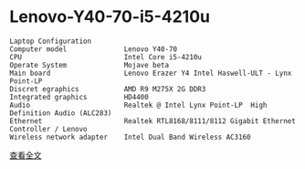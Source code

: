 # Lenovo-Y40-70-i5-4210u

```
Laptop Configuration
Computer model              Lenovo Y40-70
CPU                         Intel Core i5-4210u
Operate System              Mojave beta
Main board                  Lenovo Erazer Y4 Intel Haswell-ULT - Lynx Point-LP
Discret egraphics           AMD R9 M275X 2G DDR3 
Integrated graphics         HD4400
Audio                       Realtek @ Intel Lynx Point-LP  High Definition Audio (ALC283)
Ethernet                    Realtek RTL8168/8111/8112 Gigabit Ethernet Controller / Lenovo
Wireless network adapter    Intel Dual Band Wireless AC3160
```

[查看全文](https://delicacy.ooo/lenovo-y40-70-laptop-mac-os-guide-and-efi-share.html "我的个人网站")

